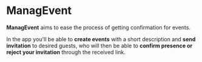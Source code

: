 # ManagEvent

**ManagEvent** aims to ease the process of getting confirmation for events.

In the app you'll be able to **create events** with a short description and **send invitation** to desired guests, who will then be able to **confirm presence or reject your invitation** through the received link.
